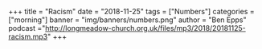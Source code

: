 +++
title = "Racism"
date = "2018-11-25"
tags = ["Numbers"]
categories = ["morning"]
banner = "img/banners/numbers.png"
author = "Ben Epps"
podcast ="http://longmeadow-church.org.uk/files/mp3/2018/20181125-racism.mp3"
+++
